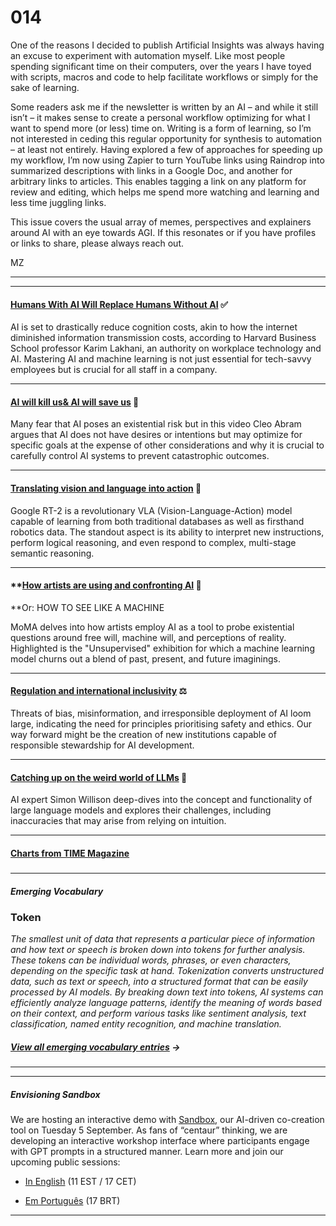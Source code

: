 # 014

One of the reasons I decided to publish Artificial Insights was always having an excuse to experiment with automation myself. Like most people spending significant time on their computers, over the years I have toyed with scripts, macros and code to help facilitate workflows or simply for the sake of learning.

Some readers ask me if the newsletter is written by an AI – and while it still isn’t – it makes sense to create a personal workflow optimizing for what I want to spend more \(or less\) time on. Writing is a form of learning, so I’m not interested in ceding this regular opportunity for synthesis to automation – at least not entirely. Having explored a few of approaches for speeding up my workflow, I’m now using Zapier to turn YouTube links using Raindrop into summarized descriptions with links in a Google Doc, and another for arbitrary links to articles. This enables tagging a link on any platform for review and editing, which helps me spend more watching and learning and less time juggling links.

This issue covers the usual array of memes, perspectives and explainers around AI with an eye towards AGI. If this resonates or if you have profiles or links to share, please always reach out.

MZ

* * *

* * *

#### **[Humans With AI Will Replace Humans Without AI](https://hbr.org/2023/08/ai-wont-replace-humans-but-humans-with-ai-will-replace-humans-without-ai) ✅**

AI is set to drastically reduce cognition costs, akin to how the internet diminished information transmission costs, according to Harvard Business School professor Karim Lakhani, an authority on workplace technology and AI. Mastering AI and machine learning is not just essential for tech-savvy employees but is crucial for all staff in a company.

* * *

#### **[AI will kill us& AI will save us](https://youtube.com/watch?v=MWHN6ojlVXI&feature=share) 🤔**

Many fear that AI poses an existential risk but in this video Cleo Abram argues that AI does not have desires or intentions but may optimize for specific goals at the expense of other considerations and why it is crucial to carefully control AI systems to prevent catastrophic outcomes.

* * *

#### [Translating vision and language into action](https://www.deepmind.com/blog/rt-2-new-model-translates-vision-and-language-into-action) 👀

Google RT-2 is a revolutionary VLA \(Vision-Language-Action\) model capable of learning from both traditional databases as well as firsthand robotics data. The standout aspect is its ability to interpret new instructions, perform logical reasoning, and even respond to complex, multi-stage semantic reasoning.

* * *

#### **[How artists are using and confronting AI](https://youtube.com/watch?v=G2XdZIC3AM8&feature=share) 🎨
**Or: HOW TO SEE LIKE A MACHINE

MoMA delves into how artists employ AI as a tool to probe existential questions around free will, machine will, and perceptions of reality. Highlighted is the "Unsupervised" exhibition for which a machine learning model churns out a blend of past, present, and future imaginings.

* * *

#### **[Regulation and international inclusivity](https://www.theguardian.com/commentisfree/2023/aug/04/ai-companies-regulation-international-inclusive) ⚖️**

Threats of bias, misinformation, and irresponsible deployment of AI loom large, indicating the need for principles prioritising safety and ethics. Our way forward might be the creation of new institutions capable of responsible stewardship for AI development.

* * *

#### **[Catching up on the weird world of LLMs](https://www.youtube.com/watch?v=h8Jth_ijZyY) 🐝**

AI expert Simon Willison deep-dives into the concept and functionality of large language models and explores their challenges, including inaccuracies that may arise from relying on intuition.

* * *

#### [Charts from TIME Magazine](https://time.com/6300942/ai-progress-charts/)

#####

* * *

##### Emerging Vocabulary

### Token

_The smallest unit of data that represents a particular piece of information and how text or speech is broken down into tokens for further analysis. These tokens can be individual words, phrases, or even characters, depending on the specific task at hand. Tokenization converts unstructured data, such as text or speech, into a structured format that can be easily processed by AI models. By breaking down text into tokens, AI systems can efficiently analyze language patterns, identify the meaning of words based on their context, and perform various tasks like sentiment analysis, text classification, named entity recognition, and machine translation._

##### [View all emerging vocabulary entries](https://newsletter.envisioning.io/p/emerging-vocabulary) **→**

* * *

* * *

##### Envisioning Sandbox

We are hosting an interactive demo with [Sandbox](https://envisioning.io/sandbox), our AI-driven co-creation tool on Tuesday 5 September. As fans of “centaur” thinking, we are developing an interactive workshop interface where participants engage with GPT prompts in a structured manner. Learn more and join our upcoming public sessions:

* [In English](https://us02web.zoom.us/meeting/register/tZ0rf-uhpzwjH9fSJ3tNY4tE-Gpzjct9IpKG#/registration) \(11 EST / 17 CET\)

* [Em Português](https://us02web.zoom.us/meeting/register/tZ0rcuCspzovGNQdw4d8_urGbEB7pWdUs_0W#/registration) \(17 BRT\)

* * *